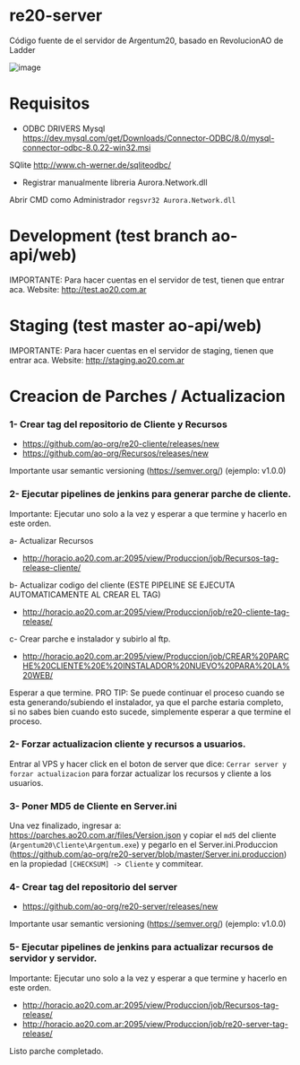 # re20-server
Código fuente de el servidor de Argentum20, basado en RevolucionAO de Ladder

![image](https://user-images.githubusercontent.com/5874806/126402326-e94f25b3-3992-4db2-ad0b-8b30ad5d34ee.png)

# Requisitos

- ODBC DRIVERS
Mysql
https://dev.mysql.com/get/Downloads/Connector-ODBC/8.0/mysql-connector-odbc-8.0.22-win32.msi

SQlite
http://www.ch-werner.de/sqliteodbc/

- Registrar manualmente libreria Aurora.Network.dll 

Abrir CMD como Administrador `regsvr32 Aurora.Network.dll`


# Development (test branch ao-api/web)
IMPORTANTE: Para hacer cuentas en el servidor de test, tienen que entrar aca.
Website:
http://test.ao20.com.ar



# Staging (test master ao-api/web)
IMPORTANTE: Para hacer cuentas en el servidor de staging, tienen que entrar aca.
Website:
http://staging.ao20.com.ar

# Creacion de Parches / Actualizacion

### 1- Crear tag del repositorio de Cliente y Recursos

- https://github.com/ao-org/re20-cliente/releases/new
- https://github.com/ao-org/Recursos/releases/new

Importante usar semantic versioning (https://semver.org/) (ejemplo: v1.0.0)

### 2- Ejecutar pipelines de jenkins para generar parche de cliente. 
Importante: Ejecutar uno solo a la vez y esperar a que termine y hacerlo en este orden.

a- Actualizar Recursos

- http://horacio.ao20.com.ar:2095/view/Produccion/job/Recursos-tag-release-cliente/

b- Actualizar codigo del cliente (ESTE PIPELINE SE EJECUTA AUTOMATICAMENTE AL CREAR EL TAG)

- http://horacio.ao20.com.ar:2095/view/Produccion/job/re20-cliente-tag-release/

c- Crear parche e instalador y subirlo al ftp.

- http://horacio.ao20.com.ar:2095/view/Produccion/job/CREAR%20PARCHE%20CLIENTE%20E%20INSTALADOR%20NUEVO%20PARA%20LA%20WEB/

Esperar a que termine.
PRO TIP: Se puede continuar el proceso cuando se esta generando/subiendo el instalador, ya que el parche estaria completo, si no sabes bien cuando esto sucede, simplemente esperar a que termine el proceso.

### 2- Forzar actualizacion cliente y recursos a usuarios.
Entrar al VPS y hacer click en el boton de server que dice: `Cerrar server y forzar actualizacion` para forzar actualizar los recursos y cliente a los usuarios.

### 3- Poner MD5 de Cliente en Server.ini
Una vez finalizado, ingresar a: https://parches.ao20.com.ar/files/Version.json y copiar el `md5` del cliente (`Argentum20\Cliente\Argentum.exe`)
y pegarlo en el Server.ini.Produccion (https://github.com/ao-org/re20-server/blob/master/Server.ini.produccion) en la propiedad `[CHECKSUM] -> Cliente` y commitear.

### 4- Crear tag del repositorio del server 

- https://github.com/ao-org/re20-server/releases/new

Importante usar semantic versioning (https://semver.org/) (ejemplo: v1.0.0)

### 5- Ejecutar pipelines de jenkins para actualizar recursos de servidor y servidor.
Importante: Ejecutar uno solo a la vez y esperar a que termine y hacerlo en este orden.

- http://horacio.ao20.com.ar:2095/view/Produccion/job/Recursos-tag-release/
- http://horacio.ao20.com.ar:2095/view/Produccion/job/re20-server-tag-release/


Listo parche completado.


